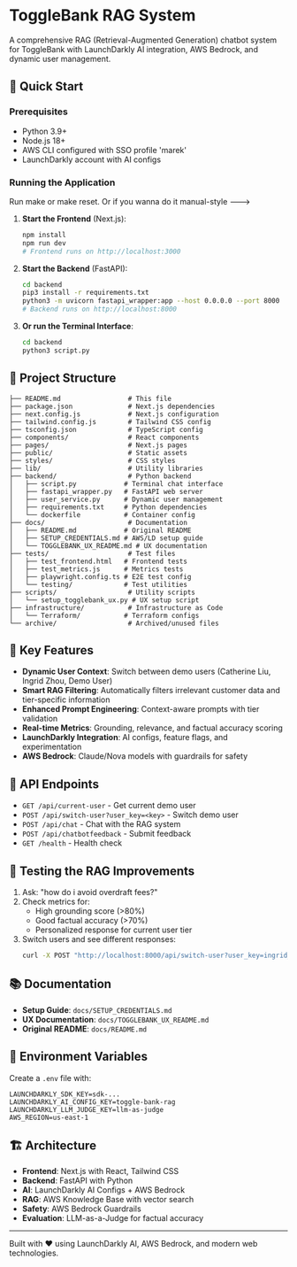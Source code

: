 # ToggleBank RAG System

A comprehensive RAG (Retrieval-Augmented Generation) chatbot system for ToggleBank with LaunchDarkly AI integration, AWS Bedrock, and dynamic user management.

## 🚀 Quick Start

### Prerequisites
- Python 3.9+
- Node.js 18+
- AWS CLI configured with SSO profile 'marek'
- LaunchDarkly account with AI configs

### Running the Application

Run make or make reset. 
Or if you wanna do it manual-style --->

1. **Start the Frontend** (Next.js):
   ```bash
   npm install
   npm run dev
   # Frontend runs on http://localhost:3000
   ```

2. **Start the Backend** (FastAPI):
   ```bash
   cd backend
   pip3 install -r requirements.txt
   python3 -m uvicorn fastapi_wrapper:app --host 0.0.0.0 --port 8000
   # Backend runs on http://localhost:8000
   ```

3. **Or run the Terminal Interface**:
   ```bash
   cd backend
   python3 script.py
   ```

## 📁 Project Structure

```
├── README.md                 # This file
├── package.json              # Next.js dependencies
├── next.config.js            # Next.js configuration
├── tailwind.config.js        # Tailwind CSS config
├── tsconfig.json             # TypeScript config
├── components/               # React components
├── pages/                    # Next.js pages
├── public/                   # Static assets
├── styles/                   # CSS styles
├── lib/                      # Utility libraries
├── backend/                  # Python backend
│   ├── script.py            # Terminal chat interface
│   ├── fastapi_wrapper.py   # FastAPI web server
│   ├── user_service.py      # Dynamic user management
│   ├── requirements.txt     # Python dependencies
│   └── dockerfile           # Container config
├── docs/                     # Documentation
│   ├── README.md            # Original README
│   ├── SETUP_CREDENTIALS.md # AWS/LD setup guide
│   └── TOGGLEBANK_UX_README.md # UX documentation
├── tests/                    # Test files
│   ├── test_frontend.html   # Frontend tests
│   ├── test_metrics.js      # Metrics tests
│   ├── playwright.config.ts # E2E test config
│   └── testing/             # Test utilities
├── scripts/                  # Utility scripts
│   └── setup_togglebank_ux.py # UX setup script
├── infrastructure/           # Infrastructure as Code
│   └── Terraform/           # Terraform configs
└── archive/                  # Archived/unused files
```

## 🎯 Key Features

- **Dynamic User Context**: Switch between demo users (Catherine Liu, Ingrid Zhou, Demo User)
- **Smart RAG Filtering**: Automatically filters irrelevant customer data and tier-specific information
- **Enhanced Prompt Engineering**: Context-aware prompts with tier validation
- **Real-time Metrics**: Grounding, relevance, and factual accuracy scoring
- **LaunchDarkly Integration**: AI configs, feature flags, and experimentation
- **AWS Bedrock**: Claude/Nova models with guardrails for safety

## 🔧 API Endpoints

- `GET /api/current-user` - Get current demo user
- `POST /api/switch-user?user_key=<key>` - Switch demo user
- `POST /api/chat` - Chat with the RAG system
- `POST /api/chatbotfeedback` - Submit feedback
- `GET /health` - Health check

## 🧪 Testing the RAG Improvements

1. Ask: "how do i avoid overdraft fees?"
2. Check metrics for:
   - High grounding score (>80%)
   - Good factual accuracy (>70%)
   - Personalized response for current user tier
3. Switch users and see different responses:
   ```bash
   curl -X POST "http://localhost:8000/api/switch-user?user_key=ingrid_zhou"
   ```

## 📚 Documentation

- **Setup Guide**: `docs/SETUP_CREDENTIALS.md`
- **UX Documentation**: `docs/TOGGLEBANK_UX_README.md`
- **Original README**: `docs/README.md`

## 🔑 Environment Variables

Create a `.env` file with:
```
LAUNCHDARKLY_SDK_KEY=sdk-...
LAUNCHDARKLY_AI_CONFIG_KEY=toggle-bank-rag
LAUNCHDARKLY_LLM_JUDGE_KEY=llm-as-judge
AWS_REGION=us-east-1
```

## 🏗️ Architecture

- **Frontend**: Next.js with React, Tailwind CSS
- **Backend**: FastAPI with Python
- **AI**: LaunchDarkly AI Configs + AWS Bedrock
- **RAG**: AWS Knowledge Base with vector search
- **Safety**: AWS Bedrock Guardrails
- **Evaluation**: LLM-as-a-Judge for factual accuracy

---

Built with ❤️ using LaunchDarkly AI, AWS Bedrock, and modern web technologies. 